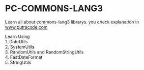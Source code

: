 # PC-COMMONS-LANG3

Learn all about commons-lang3 librarys.
you check explanation in www.putracode.com

Learn Using 
</br>1. DateUtils
</br>2. SystemUtils
</br>3. RandomUtils and RandomStringUtils
</br>4. FastDateFormat
</br>5. StringUtils
